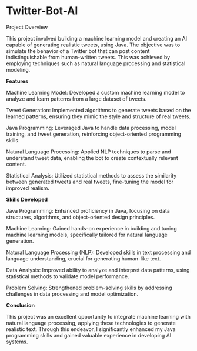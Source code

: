 # Twitter-Bot-AI

Project Overview

This project involved building a machine learning model and creating an AI capable of generating realistic tweets, using Java. 
The objective was to simulate the behavior of a Twitter bot that can post content indistinguishable from human-written tweets. 
This was achieved by employing techniques such as natural language processing and statistical modeling.

**Features**

Machine Learning Model: Developed a custom machine learning model to analyze and learn patterns from a large dataset of tweets.

Tweet Generation: Implemented algorithms to generate tweets based on the learned patterns, ensuring they mimic the style and structure of real tweets.

Java Programming: Leveraged Java to handle data processing, model training, and tweet generation, reinforcing object-oriented programming skills.

Natural Language Processing: Applied NLP techniques to parse and understand tweet data, enabling the bot to create contextually relevant content.

Statistical Analysis: Utilized statistical methods to assess the similarity between generated tweets and real tweets, fine-tuning the model for improved realism.



**Skills Developed**

Java Programming: Enhanced proficiency in Java, focusing on data structures, algorithms, and object-oriented design principles.

Machine Learning: Gained hands-on experience in building and tuning machine learning models, specifically tailored for natural language generation.

Natural Language Processing (NLP): Developed skills in text processing and language understanding, crucial for generating human-like text.

Data Analysis: Improved ability to analyze and interpret data patterns, using statistical methods to validate model performance.

Problem Solving: Strengthened problem-solving skills by addressing challenges in data processing and model optimization.



**Conclusion**

This project was an excellent opportunity to integrate machine learning with natural language processing, applying these technologies to generate realistic text. 
Through this endeavor, I significantly enhanced my Java programming skills and gained valuable experience in developing AI systems.
